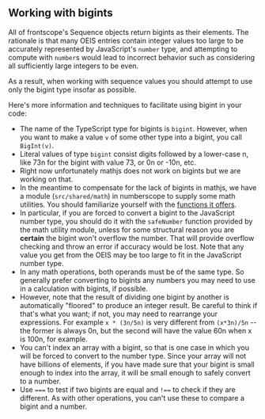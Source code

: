 ## Working with bigints

All of frontscope's Sequence objects return bigints as their elements. The
rationale is that many OEIS entries contain integer values too large to be
accurately represented by JavaScript's `number` type, and attempting to
compute with `number`s would lead to incorrect behavior such as considering
all sufficiently large integers to be even.

As a result, when working with sequence values you should attempt to use only
the bigint type insofar as possible.

Here's more information and techniques to facilitate using bigint in your
code:

-   The name of the TypeScript type for bigints is `bigint`. However, when you
    want to make a value `v` of some other type into a bigint, you call
    `BigInt(v)`.
-   Literal values of type `bigint` consist digits followed by a lower-case n,
    like 73n for the bigint with value 73, or 0n or -10n, etc.
-   Right now unfortunately mathjs does not work on bigints but we are working
    on that.
-   In the meantime to compensate for the lack of bigints in mathjs, we have a
    module (`src/shared/math`) in numberscope to supply some math utilities.
    You should familiarize yourself with the
    [functions it offers](../src/shared/math.md).
-   In particular, if you are forced to convert a bigint to the JavaScript
    number type, you should do it with the `safeNumber` function provided by
    the math utility module, unless for some structural reason you are
    **certain** the bigint won't overflow the number. That will provide
    overflow checking and throw an error if accuracy would be lost. Note that
    any value you get from the OEIS may be too large to fit in the JavaScript
    number type.
-   In any math operations, both operands must be of the same type. So
    generally prefer converting to bigints any numbers you may need to use in
    a calculation with bigints, if possible.
-   However, note that the result of dividing one bigint by another is
    automatically "floored" to produce an integer result. Be careful to think
    if that's what you want; if not, you may need to rearrange your
    expressions. For example `x * (3n/5n)` is very different from `(x*3n)/5n`
    -- the former is always 0n, but the second will have the value 60n when x
    is 100n, for example.
-   You can't index an array with a bigint, so that is one case in which you
    will be forced to convert to the number type. Since your array will not
    have billions of elements, if you have made sure that your bigint is small
    enough to index into the array, it will be small enough to safely convert
    to a number.
-   Use `===` to test if two bigints are equal and `!==` to check if they are
    different. As with other operations, you can't use these to compare a
    bigint and a number.
